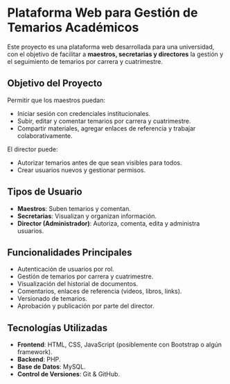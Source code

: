 #  Plataforma Web para Gestión de Temarios Académicos

Este proyecto es una plataforma web desarrollada para una universidad, con el objetivo de facilitar a **maestros, secretarias y directores** la gestión y el seguimiento de temarios por carrera y cuatrimestre.

##  Objetivo del Proyecto

Permitir que los maestros puedan:
- Iniciar sesión con credenciales institucionales.
- Subir, editar y comentar temarios por carrera y cuatrimestre.
- Compartir materiales, agregar enlaces de referencia y trabajar colaborativamente.

El director puede:
- Autorizar temarios antes de que sean visibles para todos.
- Crear usuarios nuevos y gestionar permisos.

##  Tipos de Usuario

-  **Maestros**: Suben temarios y comentan.
-  **Secretarias**: Visualizan y organizan información.
-  **Director (Administrador)**: Autoriza, comenta, edita y administra usuarios.

##  Funcionalidades Principales

- Autenticación de usuarios por rol.
- Gestión de temarios por carrera y cuatrimestre.
- Visualización del historial de documentos.
- Comentarios, enlaces de referencia (videos, libros, links).
- Versionado de temarios.
- Aprobación y publicación por parte del director.

##  Tecnologías Utilizadas

- **Frontend**: HTML, CSS, JavaScript (posiblemente con Bootstrap o algún framework).
- **Backend**: PHP.
- **Base de Datos**: MySQL.
- **Control de Versiones**: Git & GitHub.


